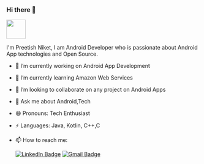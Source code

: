 ### Hi there 👋
<img src="https://media.giphy.com/media/98uBZTzlXMhkk/giphy.gif" width="50px"/>

I'm Preetish Niket,
I am Android Developer who is passionate about Android App technologies and Open Source.
<!--<img align="right" height="250" width="400" alt="GIF" src="https://media.giphy.com/media/hR6Q01jCXOr31wctJw/giphy.gif" />-->
- 🔭 I’m currently working on Android App Development
- 🌱 I’m currently learning  Amazon Web Services
- 👯 I’m looking to collaborate on any project on Android Apps
- 💬 Ask me about Android,Tech
- 😄 Pronouns: Tech Enthusiast
- ⚡ Languages: Java, Kotlin, C++,C
- 📫 How to reach me:

  [![LinkedIn Badge](https://img.shields.io/badge/-Preetish%20Niket-%230077B5?style=flat&logo=Linkedin&logoColor=white)](https://www.linkedin.com/in/preetish-niket/)
  [![Gmail Badge](https://img.shields.io/badge/-niketpreetish@gmail.com-%23D44638?style=flat&logo=Gmail&logoColor=white)](mailto:niketpreetish@gmail.com)



<!--
**PreetishNiket/PreetishNiket** is a ✨ _special_ ✨ repository because its `README.md` (this file) appears on your GitHub profile.

Here are some ideas to get you started:

- 🔭 I’m currently working on ...
- 🌱 I’m currently learning ...
- 👯 I’m looking to collaborate on ...
- 🤔 I’m looking for help with ...
- 💬 Ask me about ...
- 📫 How to reach me: ...
- 😄 Pronouns: ...
- ⚡ Fun fact: ...
-->
